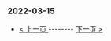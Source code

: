 ### 2022-03-15 
 

- [ < 上一页 ](https://github.com/able8/weibo-hot-record/blob/master/2022-03-14.md) -------- [ 下一页 > ](https://github.com/able8/weibo-hot-record/blob/master/2022-03-16.md)